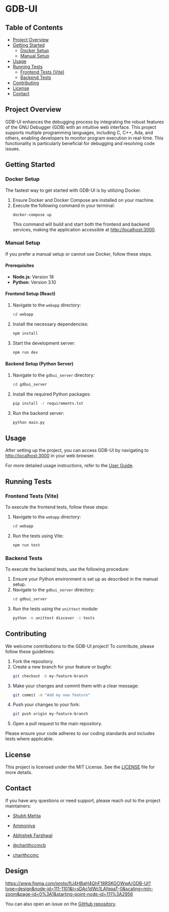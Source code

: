 # GDB-UI

## Table of Contents
- [Project Overview](#project-overview)
- [Getting Started](#getting-started)
    - [Docker Setup](#docker-setup)
    - [Manual Setup](#manual-setup)
- [Usage](#usage)
- [Running Tests](#running-tests)
    - [Frontend Tests (Vite)](#frontend-tests-vite)
    - [Backend Tests](#backend-tests)
- [Contributing](#contributing)
- [License](#license)
- [Contact](#contact)

## Project Overview

GDB-UI enhances the debugging process by integrating the robust features of the GNU Debugger (GDB) with an intuitive web interface. This project supports multiple programming languages, including C, C++, Ada, and others, enabling developers to monitor program execution in real-time. This functionality is particularly beneficial for debugging and resolving code issues.

## Getting Started

### Docker Setup
The fastest way to get started with GDB-UI is by utilizing Docker.

1. Ensure Docker and Docker Compose are installed on your machine.
2. Execute the following command in your terminal:
     ```sh
     docker-compose up
     ```
     This command will build and start both the frontend and backend services, making the application accessible at [http://localhost:3000](http://localhost:3000).

### Manual Setup
If you prefer a manual setup or cannot use Docker, follow these steps.

#### Prerequisites
- **Node.js**: Version 18
- **Python**: Version 3.10

#### Frontend Setup (React)
1. Navigate to the `webapp` directory:
     ```sh
     cd webapp
     ```
2. Install the necessary dependencies:
     ```sh
     npm install
     ```
3. Start the development server:
     ```sh
     npm run dev
     ```

#### Backend Setup (Python Server)
1. Navigate to the `gdbui_server` directory:
     ```sh
     cd gdbui_server
     ```
2. Install the required Python packages:
     ```sh
     pip install -r requirements.txt
     ```
3. Run the backend server:
     ```sh
     python main.py
     ```

## Usage
After setting up the project, you can access GDB-UI by navigating to [http://localhost:3000](http://localhost:3000) in your web browser.

For more detailed usage instructions, refer to the [User Guide](https://github.com/c2siorg/GSoC/blob/master/GSoC-2024/13-utkarsh-raj-13-WebiU-20-c2siorg-SCoRe-Lab-website.md?utm_source).

## Running Tests

### Frontend Tests (Vite)
To execute the frontend tests, follow these steps:

1. Navigate to the `webapp` directory:
     ```sh
     cd webapp
     ```
2. Run the tests using Vite:
     ```sh
     npm run test
     ```

### Backend Tests
To execute the backend tests, use the following procedure:

1. Ensure your Python environment is set up as described in the manual setup.
2. Navigate to the `gdbui_server` directory:
     ```sh
     cd gdbui_server
     ```
3. Run the tests using the `unittest` module:
     ```sh
     python -m unittest discover -s tests
     ```

## Contributing
We welcome contributions to the GDB-UI project! To contribute, please follow these guidelines:

1. Fork the repository.
2. Create a new branch for your feature or bugfix:
     ```sh
     git checkout -b my-feature-branch
     ```
3. Make your changes and commit them with a clear message:
     ```sh
     git commit -m "Add my new feature"
     ```
4. Push your changes to your fork:
     ```sh
     git push origin my-feature-branch
     ```
5. Open a pull request to the main repository.

Please ensure your code adheres to our coding standards and includes tests where applicable.


## License

This project is licensed under the MIT License. See the [LICENSE](LICENSE) file for more details.
## Contact
If you have any questions or need support, please reach out to the project maintainers:

- [Shubh Mehta](https://github.com/Shubh942)
- [Ammoniya](https://github.com/Ammoniya)

- [Abhishek Farshwal](https://github.com/AbhishekFarshwal) 
- [@charithccmcb](https://github.com/charithccmcb)
- [charithccmc](https://github.com/charithccmc)

## Design

https://www.figma.com/proto/flJ4HBaH4QhF18RSKGOWwA/GDB-UI?type=design&node-id=111-1101&t=sDAc1dWc1LAfqpaT-0&scaling=min-zoom&page-id=0%3A1&starting-point-node-id=111%3A2956


You can also open an issue on the [GitHub repository](https://github.com/c2siorg/GDB-UI/issues).
